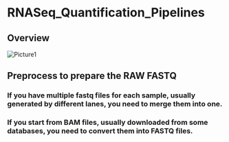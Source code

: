 # RNASeq_Quantification_Pipelines

## Overview
![Picture1](https://user-images.githubusercontent.com/33663247/66729168-3ef9f700-ee0f-11e9-866a-d4a621466c9d.png)


## Preprocess to prepare the RAW FASTQ

### If you have multiple fastq files for each sample, usually generated by different lanes, you need to merge them into one.
### If you start from BAM files, usually downloaded from some databases, you need to convert them into FASTQ files.

